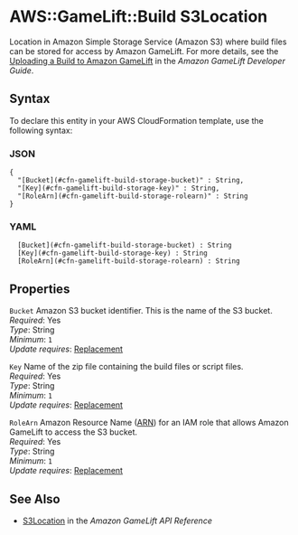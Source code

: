 # AWS::GameLift::Build S3Location<a name="aws-properties-gamelift-build-storagelocation"></a>

Location in Amazon Simple Storage Service \(Amazon S3\) where build files can be stored for access by Amazon GameLift\. For more details, see the [Uploading a Build to Amazon GameLift](https://docs.aws.amazon.com/gamelift/latest/developerguide/gamelift-build-cli-uploading.html) in the *Amazon GameLift Developer Guide*\.

## Syntax<a name="aws-properties-gamelift-build-storagelocation-syntax"></a>

To declare this entity in your AWS CloudFormation template, use the following syntax:

### JSON<a name="aws-properties-gamelift-build-storagelocation-syntax.json"></a>

```
{
  "[Bucket](#cfn-gamelift-build-storage-bucket)" : String,
  "[Key](#cfn-gamelift-build-storage-key)" : String,
  "[RoleArn](#cfn-gamelift-build-storage-rolearn)" : String
}
```

### YAML<a name="aws-properties-gamelift-build-storagelocation-syntax.yaml"></a>

```
﻿  [Bucket](#cfn-gamelift-build-storage-bucket) : String
﻿  [Key](#cfn-gamelift-build-storage-key) : String
﻿  [RoleArn](#cfn-gamelift-build-storage-rolearn) : String
```

## Properties<a name="aws-properties-gamelift-build-storagelocation-properties"></a>

`Bucket`  <a name="cfn-gamelift-build-storage-bucket"></a>
Amazon S3 bucket identifier\. This is the name of the S3 bucket\.  
*Required*: Yes  
*Type*: String  
*Minimum*: `1`  
*Update requires*: [Replacement](https://docs.aws.amazon.com/AWSCloudFormation/latest/UserGuide/using-cfn-updating-stacks-update-behaviors.html#update-replacement)

`Key`  <a name="cfn-gamelift-build-storage-key"></a>
Name of the zip file containing the build files or script files\.   
*Required*: Yes  
*Type*: String  
*Minimum*: `1`  
*Update requires*: [Replacement](https://docs.aws.amazon.com/AWSCloudFormation/latest/UserGuide/using-cfn-updating-stacks-update-behaviors.html#update-replacement)

`RoleArn`  <a name="cfn-gamelift-build-storage-rolearn"></a>
Amazon Resource Name \([ARN](https://docs.aws.amazon.com/AmazonS3/latest/dev/s3-arn-format.html)\) for an IAM role that allows Amazon GameLift to access the S3 bucket\.  
*Required*: Yes  
*Type*: String  
*Minimum*: `1`  
*Update requires*: [Replacement](https://docs.aws.amazon.com/AWSCloudFormation/latest/UserGuide/using-cfn-updating-stacks-update-behaviors.html#update-replacement)

## See Also<a name="aws-properties-gamelift-build-storagelocation--seealso"></a>
+  [S3Location](https://docs.aws.amazon.com/gamelift/latest/apireference/API_S3Location.html) in the *Amazon GameLift API Reference* 